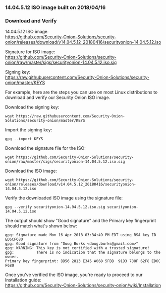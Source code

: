 ### 14.04.5.12 ISO image built on 2018/04/16

### Download and Verify

14.04.5.12 ISO image:  
https://github.com/Security-Onion-Solutions/security-onion/releases/download/v14.04.5.12_20180416/securityonion-14.04.5.12.iso

Signature for ISO image:  
https://github.com/Security-Onion-Solutions/security-onion/raw/master/sigs/securityonion-14.04.5.12.iso.sig  

Signing key:  
https://raw.githubusercontent.com/Security-Onion-Solutions/security-onion/master/KEYS  

For example, here are the steps you can use on most Linux distributions to download and verify our Security Onion ISO image.

Download the signing key:  
```
wget https://raw.githubusercontent.com/Security-Onion-Solutions/security-onion/master/KEYS
```

Import the signing key:  
```
gpg --import KEYS
```

Download the signature file for the ISO:  
```
wget https://github.com/Security-Onion-Solutions/security-onion/raw/master/sigs/securityonion-14.04.5.12.iso.sig
```

Download the ISO image:  
```
wget https://github.com/Security-Onion-Solutions/security-onion/releases/download/v14.04.5.12_20180416/securityonion-14.04.5.12.iso
```

Verify the downloaded ISO image using the signature file:  
```
gpg --verify securityonion-14.04.5.12.iso.sig securityonion-14.04.5.12.iso
```

The output should show "Good signature" and the Primary key fingerprint should match what's shown below:
```
gpg: Signature made Mon 16 Apr 2018 03:34:49 PM EDT using RSA key ID ED6CF680
gpg: Good signature from "Doug Burks <doug.burks@gmail.com>"
gpg: WARNING: This key is not certified with a trusted signature!
gpg:          There is no indication that the signature belongs to the owner.
Primary key fingerprint: BD56 2813 E345 A068 5FBB  91D3 788F 62F8 ED6C F680
```

Once you've verified the ISO image, you're ready to proceed to our Installation guide:  
https://github.com/Security-Onion-Solutions/security-onion/wiki/Installation
